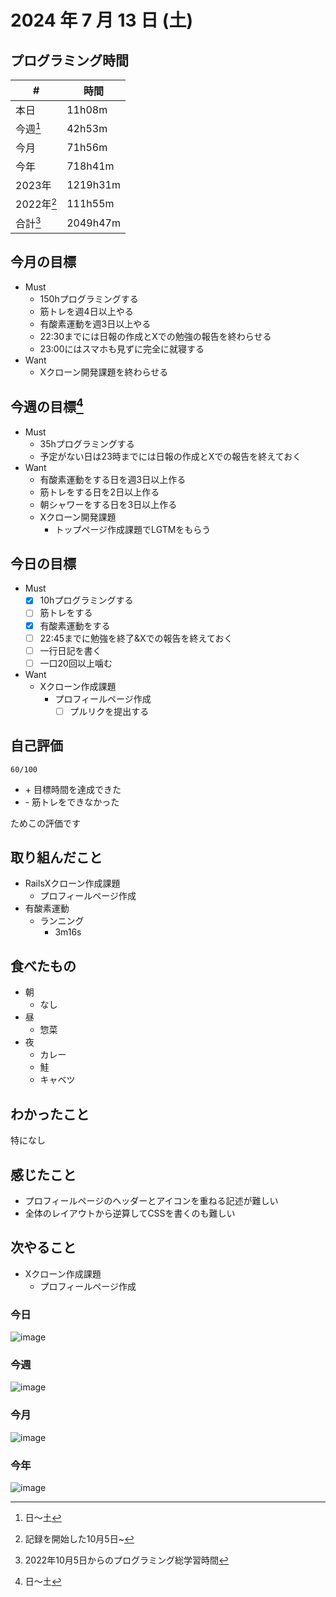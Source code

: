 # 2024 年 7 月 13 日 (土)

## プログラミング時間
| #          | 時間     |
| ---------- | -------- |
| 本日       | 11h08m   |
| 今週[^1]   | 42h53m   |
| 今月       | 71h56m   |
| 今年       | 718h41m  |
| 2023年     | 1219h31m |
| 2022年[^2] | 111h55m  |
| 合計[^3]   | 2049h47m |

## 今月の目標
- Must
  - 150hプログラミングする
  - 筋トレを週4日以上やる
  - 有酸素運動を週3日以上やる
  - 22:30までには日報の作成とXでの勉強の報告を終わらせる
  - 23:00にはスマホも見ずに完全に就寝する
- Want
  - Xクローン開発課題を終わらせる

## 今週の目標[^1]
- Must
  - 35hプログラミングする
  - 予定がない日は23時までには日報の作成とXでの報告を終えておく
- Want
  - 有酸素運動をする日を週3日以上作る
  - 筋トレをする日を2日以上作る
  - 朝シャワーをする日を3日以上作る
  - Xクローン開発課題
    - トップページ作成課題でLGTMをもらう

## 今日の目標
- Must
  - [x] 10hプログラミングする
  - [ ] 筋トレをする
  - [x] 有酸素運動をする
  - [ ] 22:45までに勉強を終了&Xでの報告を終えておく
  - [ ] 一行日記を書く
  - [ ] 一口20回以上噛む
- Want
  - Xクローン作成課題
    - プロフィールページ作成
      - [ ] プルリクを提出する

## 自己評価
```
60/100
```
- \+ 目標時間を達成できた
- \- 筋トレをできなかった

ためこの評価です

## 取り組んだこと
- RailsXクローン作成課題
  - プロフィールページ作成
- 有酸素運動
  - ランニング
    - 3m16s

## 食べたもの
- 朝
  - なし
- 昼
  - 惣菜
- 夜
  - カレー
  - 鮭
  - キャベツ

## わかったこと
特になし

## 感じたこと
- プロフィールページのヘッダーとアイコンを重ねる記述が難しい
- 全体のレイアウトから逆算してCSSを書くのも難しい

## 次やること
- Xクローン作成課題
  - プロフィールページ作成

### 今日
![image](https://github.com/user-attachments/assets/6500c427-4af8-4dcd-b790-6afb6bba5646)

### 今週
![image](https://github.com/user-attachments/assets/f33c975c-6cf4-4bfc-a30c-e1579afd1b11)

### 今月
![image](https://github.com/user-attachments/assets/53483997-20f6-44c6-b008-48a43ae5a808)

### 今年
![image](https://github.com/user-attachments/assets/5e9a1e75-b07a-4b3c-b978-230223ae23af)

[^1]: 日〜土
[^2]: 記録を開始した10月5日~
[^3]: 2022年10月5日からのプログラミング総学習時間
